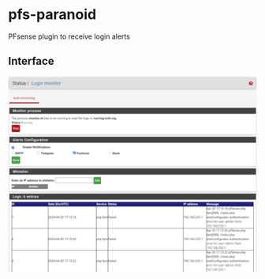 # pfs-paranoid
PFsense plugin to receive login alerts

## Interface

![paranoid.php](Paranoid-Status_Login-monitor.png)
